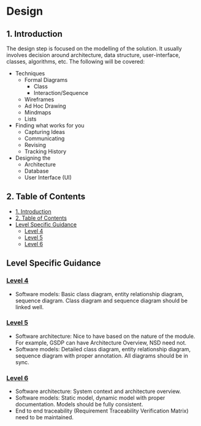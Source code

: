 # Design <!-- omit in toc -->

## 1. Introduction

The design step is focused on the modelling of the solution.
It usually involves decision around architecture, data structure, user-interface, classes, algorithms, etc. The following will be covered:

- Techniques
  - Formal Diagrams
    - Class
    - Interaction/Sequence
  - Wireframes
  - Ad Hoc Drawing
  - Mindmaps
  - Lists  
- Finding what works for you
  - Capturing Ideas
  - Communicating
  - Revising
  - Tracking History
- Designing the
  - Architecture
  - Database
  - User Interface (UI)  

## 2. Table of Contents

- [1. Introduction](#1-introduction)
- [2. Table of Contents](#2-table-of-contents)
- [Level Specific Guidance](#level-specific-guidance)
  - [Level 4](#level-4)
  - [Level 5](#level-5)
  - [Level 6](#level-6)

## Level Specific Guidance

### [Level 4](level-4/level4-design.md)

- Software models: Basic class diagram, entity relationship diagram, sequence diagram. Class diagram and sequence diagram should be linked well.

### [Level 5](level-5/level5-design.md)

- Software architecture: Nice to have based on the nature of the module. For example, GSDP can have Architecture Overview, NSD need not.
- Software models: Detailed class diagram, entity relationship diagram, sequence diagram with proper annotation. All diagrams should be in sync.

### [Level 6](level-6/level6-design.md)

- Software architecture: System context and architecture overview.
- Software models: Static model, dynamic model with proper documentation. Models should be fully consistent.
- End to end traceability (Requirement Traceability Verification Matrix) need to be maintained.
